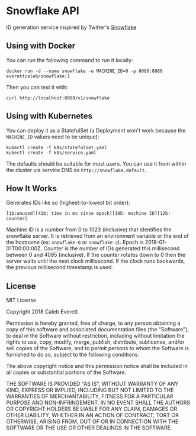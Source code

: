# Snowflake API
ID generation service inspired by Twitter's [Snowflake](https://github.com/twitter-archive/snowflake/tree/b3f6a3c6ca8e1b6847baa6ff42bf72201e2c2231)

## Using with Docker
You can run the following command to run it locally:

    docker run -d --name snowflake -e MACHINE_ID=0 -p 8080:8080 everettcaleb/snowflake:1

Then you can test it with:

    curl http://localhost:8080/v1/snowflake

## Using with Kubernetes
You can deploy it as a StatefulSet (a Deployment won't work because the `MACHINE_ID` values need to be unique):

    kubectl create -f k8s/statefulset.yaml
    kubectl create -f k8s/service.yaml

The defaults should be suitable for most users. You can use it from within the cluster via service DNS as `http://snowflake.default`.

## How It Works
Generates IDs like so (highest-to-lowest bit order):

`[1b:unused][41b: time in ms since epoch][10b: machine ID][12b: counter]`

Machine ID is a number from 0 to 1023 (inclusive) that identifies the snowflake server. It is retrieved from an environment variable or the end of the hostname (ex: `snowflake-0` or `snowflake-2`). Epoch is 2018-01-01T00:00:00Z. Counter is the number of IDs generated this millisecond between 0 and 4095 (inclusive). If the counter rotates down to 0 then the server waits until the next clock millisecond. If the clock runs backwards, the previous millisecond timestamp is used.

## License
MIT License

Copyright 2018 Caleb Everett

Permission is hereby granted, free of charge, to any person obtaining a copy
of this software and associated documentation files (the "Software"), to deal
in the Software without restriction, including without limitation the rights
to use, copy, modify, merge, publish, distribute, sublicense, and/or sell
copies of the Software, and to permit persons to whom the Software is
furnished to do so, subject to the following conditions:

The above copyright notice and this permission notice shall be included in all
copies or substantial portions of the Software.

THE SOFTWARE IS PROVIDED "AS IS", WITHOUT WARRANTY OF ANY KIND, EXPRESS OR
IMPLIED, INCLUDING BUT NOT LIMITED TO THE WARRANTIES OF MERCHANTABILITY,
FITNESS FOR A PARTICULAR PURPOSE AND NON-INFRINGEMENT. IN NO EVENT SHALL THE
AUTHORS OR COPYRIGHT HOLDERS BE LIABLE FOR ANY CLAIM, DAMAGES OR OTHER
LIABILITY, WHETHER IN AN ACTION OF CONTRACT, TORT OR OTHERWISE, ARISING FROM,
OUT OF OR IN CONNECTION WITH THE SOFTWARE OR THE USE OR OTHER DEALINGS IN THE
SOFTWARE.
